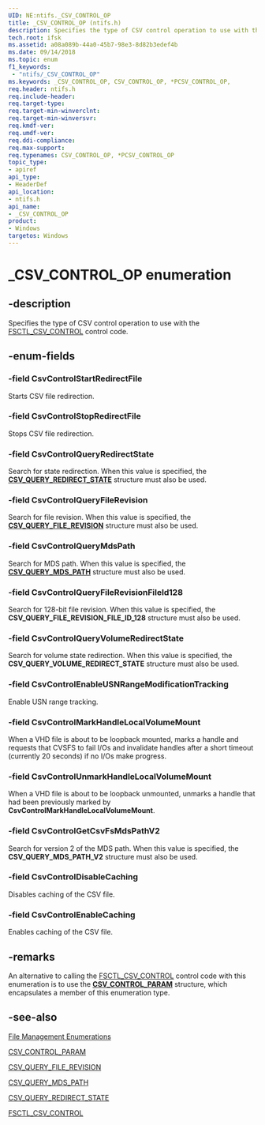 ```yaml
---
UID: NE:ntifs._CSV_CONTROL_OP
title: _CSV_CONTROL_OP (ntifs.h)
description: Specifies the type of CSV control operation to use with the FSCTL_CSV_CONTROL control code.
tech.root: ifsk
ms.assetid: a08a089b-44a0-45b7-98e3-8d82b3edef4b
ms.date: 09/14/2018
ms.topic: enum
f1_keywords:
 - "ntifs/_CSV_CONTROL_OP"
ms.keywords: _CSV_CONTROL_OP, CSV_CONTROL_OP, *PCSV_CONTROL_OP, 
req.header: ntifs.h
req.include-header:
req.target-type:
req.target-min-winverclnt:
req.target-min-winversvr:
req.kmdf-ver:
req.umdf-ver:
req.ddi-compliance:
req.max-support:
req.typenames: CSV_CONTROL_OP, *PCSV_CONTROL_OP
topic_type: 
- apiref
api_type: 
- HeaderDef
api_location:
- ntifs.h
api_name: 
- _CSV_CONTROL_OP
product:
- Windows
targetos: Windows
---
```


# _CSV_CONTROL_OP enumeration

## -description

Specifies the type of CSV control operation to use with the [FSCTL_CSV_CONTROL](https://docs.microsoft.com/windows/desktop/api/winioctl/ni-winioctl-fsctl_csv_control) control code.

## -enum-fields

### -field CsvControlStartRedirectFile

Starts CSV file redirection.

### -field CsvControlStopRedirectFile 

Stops CSV file redirection.

### -field CsvControlQueryRedirectState 

Search for state redirection. When this value is specified, the [**CSV_QUERY_REDIRECT_STATE**](https://docs.microsoft.com/windows/desktop/api/winioctl/ns-winioctl-_csv_query_redirect_state) structure must also be used.

### -field CsvControlQueryFileRevision  

Search for file revision. When this value is specified, the [**CSV_QUERY_FILE_REVISION**](https://docs.microsoft.com/windows/desktop/api/winioctl/ns-winioctl-_csv_query_file_revision) structure must also be used.

### -field CsvControlQueryMdsPath 

Search for MDS path. When this value is specified, the [**CSV_QUERY_MDS_PATH**](https://docs.microsoft.com/windows/desktop/api/winioctl/ns-winioctl-_csv_query_mds_path) structure must also be used.

### -field CsvControlQueryFileRevisionFileId128 

Search for 128-bit file revision. When this value is specified, the **CSV_QUERY_FILE_REVISION_FILE_ID_128** structure must also be used.

### -field CsvControlQueryVolumeRedirectState 

Search for volume state redirection. When this value is specified, the **CSV_QUERY_VOLUME_REDIRECT_STATE** structure must also be used.

### -field CsvControlEnableUSNRangeModificationTracking 

Enable USN range tracking.

### -field CsvControlMarkHandleLocalVolumeMount 

When a VHD file is about to be loopback mounted, marks a handle and requests that CVSFS to fail I/Os and invalidate handles after a short timeout (currently 20 seconds) if no I/Os make progress.

### -field CsvControlUnmarkHandleLocalVolumeMount 

When a VHD file is about to be loopback unmounted, unmarks a handle that had been previously marked by **CsvControlMarkHandleLocalVolumeMount**.

### -field CsvControlGetCsvFsMdsPathV2 

Search for version 2 of the MDS path. When this value is specified, the **CSV_QUERY_MDS_PATH_V2** structure must also be used.

### -field CsvControlDisableCaching 

Disables caching of the CSV file.

### -field CsvControlEnableCaching

Enables caching of the CSV file.

## -remarks

An alternative to calling the [FSCTL_CSV_CONTROL](https://docs.microsoft.com/windows/desktop/api/winioctl/ni-winioctl-fsctl_csv_control) control code with this enumeration is to use the [**CSV_CONTROL_PARAM**](https://docs.microsoft.com/windows/desktop/api/winioctl/ns-winioctl-_csv_control_param) structure, which encapsulates a member of this enumeration type.

## -see-also

[File Management Enumerations](https://docs.microsoft.com/windows/desktop/FileIO/file-management-enumerations)

[CSV_CONTROL_PARAM](https://docs.microsoft.com/windows/desktop/api/winioctl/ns-winioctl-_csv_control_param)

[CSV_QUERY_FILE_REVISION](https://docs.microsoft.com/windows/desktop/api/winioctl/ns-winioctl-_csv_query_file_revision)

[CSV_QUERY_MDS_PATH](https://docs.microsoft.com/windows/desktop/api/winioctl/ns-winioctl-_csv_query_mds_path) 

[CSV_QUERY_REDIRECT_STATE](https://docs.microsoft.com/windows/desktop/api/winioctl/ns-winioctl-_csv_query_redirect_state)

[FSCTL_CSV_CONTROL](https://docs.microsoft.com/windows/desktop/api/winioctl/ni-winioctl-fsctl_csv_control)
